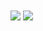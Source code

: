 <img align="center" src="https://github-readme-stats.vercel.app/api?username=HarshKhandeparkar&theme=algolia&show_icons=true" />

<img align="center" src="https://github-readme-stats.vercel.app/api/top-langs/?username=HarshKhandeparkar&layout=compact" />
